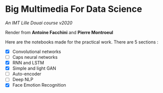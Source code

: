 # Big Multimedia For Data Science
_An IMT Lille Douai course v2020_

Render from __Antoine Facchini__ and __Pierre Montroeul__

Here are the notebooks made for the practical work. There are 5 sections :
  * [x] Convolutional networks
  * [ ] Caps neural networks
  * [x] RNN and LSTM
  * [x] Simple and light GAN
  * [ ] Auto-encoder
  * [ ] Deep NLP
  * [x] Face Emotion Recognition
